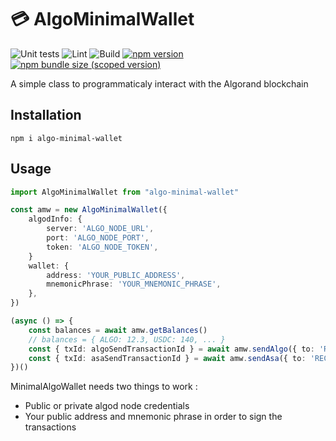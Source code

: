 # 💳 AlgoMinimalWallet

![Unit tests](https://github.com/mathieuartu/algo-minimal-wallet/actions/workflows/unit-test.yml/badge.svg)
![Lint](https://github.com/mathieuartu/algo-minimal-wallet/actions/workflows/lint.yml/badge.svg)
![Build](https://github.com/mathieuartu/algo-minimal-wallet/actions/workflows/build.yml/badge.svg)
[![npm version](https://img.shields.io/npm/v/algo-minimal-wallet/latest.svg)](https://www.npmjs.com/package/algo-minimal-wallet/v/latest)
[![npm bundle size (scoped version)](https://img.shields.io/bundlephobia/minzip/algo-minimal-wallet/latest.svg)](https://bundlephobia.com/result?p=algo-minimal-wallet@latest)

A simple class to programmaticaly interact with the Algorand blockchain

## Installation

```
npm i algo-minimal-wallet
```

## Usage

```typescript
import AlgoMinimalWallet from "algo-minimal-wallet"

const amw = new AlgoMinimalWallet({
	algodInfo: {
        server: 'ALGO_NODE_URL',
        port: 'ALGO_NODE_PORT',
        token: 'ALGO_NODE_TOKEN',
    }
	wallet: {
		address: 'YOUR_PUBLIC_ADDRESS',
		mnemonicPhrase: 'YOUR_MNEMONIC_PHRASE',
	},
})

(async () => {
    const balances = await amw.getBalances()
    // balances = { ALGO: 12.3, USDC: 140, ... }
	const { txId: algoSendTransactionId } = await amw.sendAlgo({ to: 'RECIPIENT_ADDRESS', amount: 10 })
	const { txId: asaSendTransactionId } = await amw.sendAsa({ to: 'RECIPIENT_ADDRESS', amount: 100, assetId: 3301 })
})()
```

MinimalAlgoWallet needs two things to work :

-   Public or private algod node credentials
-   Your public address and mnemonic phrase in order to sign the transactions
